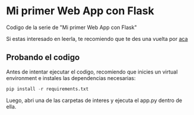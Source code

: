 # Mi primer Web App con Flask

Codigo de la serie de "Mi primer Web App con Flask"

Si estas interesado en leerla, te recomiendo que te des una vuelta por [aca](https://dev.to/gareisdev/series/11860)

## Probando el codigo

Antes de intentar ejecutar el codigo, recomiendo que inicies un virtual environment e instales las dependencias necesarias:

```python
pip install -r requirements.txt
```

Luego, abri una de las carpetas de interes y ejecuta el app.py dentro de ella.

